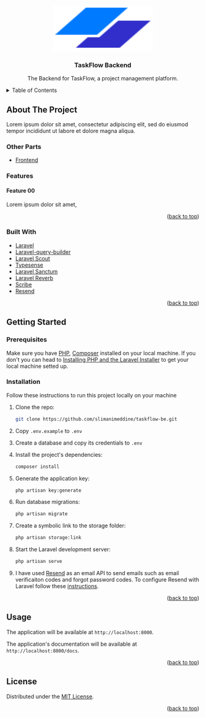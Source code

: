 <a id="readme-top"></a>

<br />
<div align="center">
  <a href="https://github.com/slimanimeddine/taskflow-be">
    <img src="public/logo.svg" alt="Logo" width="260" height="120">
  </a>

  <h3 align="center">TaskFlow Backend</h3>

  <p align="center">
    The Backend for TaskFlow, a project management platform.
    <br />
  </p>
</div>

<details>
  <summary>Table of Contents</summary>
  <ol>
    <li>
      <a href="#about-the-project">About The Project</a>
      <ul>
        <li><a href="#other-parts">Other Parts</a></li>
        <li><a href="#features">Features</a></li>
        <li><a href="#built-with">Built With</a></li>
      </ul>
    </li>
    <li>
      <a href="#getting-started">Getting Started</a>
      <ul>
        <li><a href="#prerequisites">Prerequisites</a></li>
        <li><a href="#installation">Installation</a></li>
      </ul>
    </li>
    <li><a href="#usage">Usage</a></li>
    <li><a href="#license">License</a></li>
  </ol>
</details>

## About The Project

Lorem ipsum dolor sit amet, consectetur adipiscing elit, sed do eiusmod tempor incididunt ut labore et dolore magna aliqua.

### Other Parts

- [Frontend](https://github.com/slimanimeddine/taskflow-fe)

### Features

#### Feature 00

Lorem ipsum dolor sit amet,

<p align="right">(<a href="#readme-top">back to top</a>)</p>

### Built With

- [Laravel](https://laravel.com/)
- [Laravel-query-builder](https://spatie.be/docs/laravel-query-builder/v6/introduction)
- [Laravel Scout](https://laravel.com/docs/11.x/scout)
- [Typesense](https://typesense.org/)
- [Laravel Sanctum](https://laravel.com/docs/11.x/sanctum)
- [Laravel Reverb](https://laravel.com/docs/11.x/reverb)
- [Scribe](https://scribe.knuckles.wtf/)
- [Resend](https://resend.com/)

<p align="right">(<a href="#readme-top">back to top</a>)</p>

## Getting Started

### Prerequisites

Make sure you have [PHP](https://www.php.net/), [Composer](https://getcomposer.org/) installed on your local machine.
If you don't you can head to [Installing PHP and the Laravel Installer](https://laravel.com/docs/12.x#installing-php) to get your local machine setted up.

### Installation

Follow these instructions to run this project locally on your machine

1. Clone the repo:

   ```sh
   git clone https://github.com/slimanimeddine/taskflow-be.git
   ```

2. Copy `.env.example` to `.env`

3. Create a database and copy its credentials to `.env`

4. Install the project's dependencies:

   ```sh
   composer install
   ```

5. Generate the application key:

   ```sh
   php artisan key:generate
   ```

6. Run database migrations:

   ```sh
   php artisan migrate
   ```

7. Create a symbolic link to the storage folder:

   ```sh
   php artisan storage:link
   ```

8. Start the Laravel development server:

   ```sh
   php artisan serve
   ```

9. I have used [Resend](https://resend.com/) as an email API to send emails such as email verificaiton codes and forgot password codes.
   To configure Resend with Laravel follow these [instructions](https://resend.com/docs/send-with-laravel).

<p align="right">(<a href="#readme-top">back to top</a>)</p>

## Usage

The application will be available at `http://localhost:8000`.

The application's documentation will be available at `http://localhost:8000/docs`.

<p align="right">(<a href="#readme-top">back to top</a>)</p>

## License

Distributed under the [MIT License](LICENSE.md).

<p align="right">(<a href="#readme-top">back to top</a>)</p>
